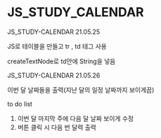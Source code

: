 # JS_STUDY_CALENDAR 
JS_STUDY-CALENDAR 21.05.25

  JS로 테이블을 만들고 tr , td 테그 사용 
  
  createTextNode로 td안에 String을 넣음 

JS_STUDY-CALENDAR 21.05.26 

  이번 달 날짜들을 출력(지난 달의 일정 날짜까지 보이게끔) 

to do list 
1. 이번 달 마지막 주에 다음 달 날짜 보이게 수정 
2. 버튼 클릭 시 다음 번 달력 출력
